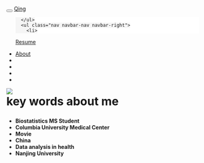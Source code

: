 <!DOCTYPE html>

<html xmlns="http://www.w3.org/1999/xhtml">

<head>

<meta charset="utf-8" />
<meta http-equiv="Content-Type" content="text/html; charset=utf-8" />
<meta name="generator" content="pandoc" />




<title></title>

<script src="site_libs/jquery-1.11.3/jquery.min.js"></script>
<meta name="viewport" content="width=device-width, initial-scale=1" />
<link href="site_libs/bootstrap-3.3.5/css/bootstrap.min.css" rel="stylesheet" />
<script src="site_libs/bootstrap-3.3.5/js/bootstrap.min.js"></script>
<script src="site_libs/bootstrap-3.3.5/shim/html5shiv.min.js"></script>
<script src="site_libs/bootstrap-3.3.5/shim/respond.min.js"></script>
<script src="site_libs/navigation-1.1/tabsets.js"></script>
<link href="site_libs/highlightjs-1.1/default.css" rel="stylesheet" />
<script src="site_libs/highlightjs-1.1/highlight.js"></script>
<link href="site_libs/font-awesome-4.5.0/css/font-awesome.min.css" rel="stylesheet" />

<style type="text/css">code{white-space: pre;}</style>
<style type="text/css">
  pre:not([class]) {
    background-color: white;
  }
</style>
<script type="text/javascript">
if (window.hljs && document.readyState && document.readyState === "complete") {
   window.setTimeout(function() {
      hljs.initHighlighting();
   }, 0);
}
</script>



<style type="text/css">
h1 {
  font-size: 34px;
}
h1.title {
  font-size: 38px;
}
h2 {
  font-size: 30px;
}
h3 {
  font-size: 24px;
}
h4 {
  font-size: 18px;
}
h5 {
  font-size: 16px;
}
h6 {
  font-size: 12px;
}
.table th:not([align]) {
  text-align: left;
}
</style>


</head>

<body>

<style type = "text/css">
.main-container {
  max-width: 940px;
  margin-left: auto;
  margin-right: auto;
}
code {
  color: inherit;
  background-color: rgba(0, 0, 0, 0.04);
}
img {
  max-width:100%;
  height: auto;
}
.tabbed-pane {
  padding-top: 12px;
}
button.code-folding-btn:focus {
  outline: none;
}
</style>


<style type="text/css">
/* padding for bootstrap navbar */
body {
  padding-top: 51px;
  padding-bottom: 40px;
}
/* offset scroll position for anchor links (for fixed navbar)  */
.section h1 {
  padding-top: 56px;
  margin-top: -56px;
}
.section h2 {
  padding-top: 56px;
  margin-top: -56px;
}
.section h3 {
  padding-top: 56px;
  margin-top: -56px;
}
.section h4 {
  padding-top: 56px;
  margin-top: -56px;
}
.section h5 {
  padding-top: 56px;
  margin-top: -56px;
}
.section h6 {
  padding-top: 56px;
  margin-top: -56px;
}
</style>

<script>
// manage active state of menu based on current page
$(document).ready(function () {
  // active menu anchor
  href = window.location.pathname
  href = href.substr(href.lastIndexOf('/') + 1)
  if (href === "")
    href = "index.html";
  var menuAnchor = $('a[href="' + href + '"]');
  // mark it active
  menuAnchor.parent().addClass('active');
  // if it's got a parent navbar menu mark it active as well
  menuAnchor.closest('li.dropdown').addClass('active');
});
</script>


<div class="container-fluid main-container">

<!-- tabsets -->
<script>
$(document).ready(function () {
  window.buildTabsets("TOC");
});
</script>

<!-- code folding -->






<div class="navbar navbar-default  navbar-fixed-top" role="navigation">
  <div class="container">
    <div class="navbar-header">
      <button type="button" class="navbar-toggle collapsed" data-toggle="collapse" data-target="#navbar">
        <span class="icon-bar"></span>
        <span class="icon-bar"></span>
        <span class="icon-bar"></span>
      </button>
      <a class="navbar-brand" href="index.html">Qing</a>
    </div>
    <div id="navbar" class="navbar-collapse collapse">
      <ul class="nav navbar-nav">
        
      </ul>
      <ul class="nav navbar-nav navbar-right">
        <li>
  <a href="Resume.html">Resume</a>
</li>
<li>
  <a href="about.html">About</a>
</li>
<li>
  <a href="mailto:&lt;qx2178@cumc.columbia.com&gt;">
    <span class="fa fa-envelope fa-lg"></span>
     
  </a>
</li>
<li>
  <a href="https://www.facebook.com/people/Qing-Xu/100011556522258">
    <span class="fa fa-facebook-square fa-lg"></span>
     
  </a>
</li>
<li>
  <a href="https://www.linkedin.com/in/qing-xu-633839139/">
    <span class="fa fa-linkedin-square fa-lg"></span>
     
  </a>
</li>
<li>
  <a href="http://github.com/xuqingsally">
    <span class="fa fa-github fa-lg"></span>
     
  </a>
</li>
      </ul>
    </div><!--/.nav-collapse -->
  </div><!--/.container -->
</div><!--/.navbar -->

<div class="fluid-row" id="header">




</div>


<div class="figure">
<img src="1.jpg" />

</div>
<div id="key-words-about-me" class="section level2">
<h2>key words about me</h2>
<ul>
<li><strong>Biostatistics MS Student</strong><br />
</li>
<li><strong>Columbia University Medical Center</strong><br />
</li>
<li><strong>Movie</strong><br />
</li>
<li><strong>China</strong><br />
</li>
<li><strong>Data analysis in health</strong><br />
</li>
<li><strong>Nanjing University</strong></li>
</ul>
</div>




</div>

<script>
// add bootstrap table styles to pandoc tables
function bootstrapStylePandocTables() {
  $('tr.header').parent('thead').parent('table').addClass('table table-condensed');
}
$(document).ready(function () {
  bootstrapStylePandocTables();
});
</script>

<!-- dynamically load mathjax for compatibility with self-contained -->
<script>
  (function () {
    var script = document.createElement("script");
    script.type = "text/javascript";
    script.src  = "https://mathjax.rstudio.com/latest/MathJax.js?config=TeX-AMS-MML_HTMLorMML";
    document.getElementsByTagName("head")[0].appendChild(script);
  })();
</script>

</body>
</html>
